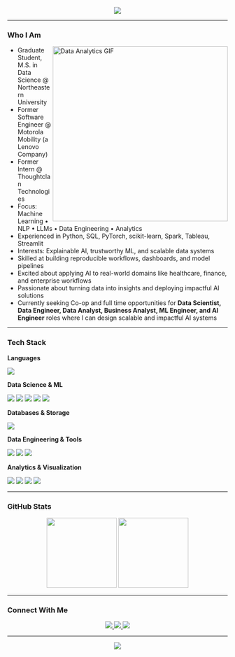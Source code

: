 <!-- Banner -->
<p align="center">
  <img src="https://capsule-render.vercel.app/api?type=waving&color=0:4facfe,100:00f2fe&height=200&section=header&text=Hi+I'm+Anagha+Raveendra+👋&fontSize=40" />
</p>

---

### Who I Am  

<img align="right" src="https://media.giphy.com/media/ZVik7pBtu9dNS/giphy.gif" width="400" alt="Data Analytics GIF"/>

- Graduate Student, M.S. in Data Science @ Northeastern University  
- Former Software Engineer @ Motorola Mobility (a Lenovo Company)  
- Former Intern @ Thoughtclan Technologies  
- Focus: Machine Learning • NLP • LLMs • Data Engineering • Analytics  
- Experienced in Python, SQL, PyTorch, scikit-learn, Spark, Tableau, Streamlit  
- Interests: Explainable AI, trustworthy ML, and scalable data systems  
- Skilled at building reproducible workflows, dashboards, and model pipelines  
- Excited about applying AI to real-world domains like healthcare, finance, and enterprise workflows  
- Passionate about turning data into insights and deploying impactful AI solutions
- Currently seeking Co-op and full time opportunities for **Data Scientist, Data Engineer, Data Analyst, Business Analyst, ML Engineer, and AI Engineer** roles where I can design scalable and impactful AI systems  

---

### Tech Stack  

**Languages**  
<p>
  <img src="https://skillicons.dev/icons?i=python,java,r,kotlin" />
</p>

**Data Science & ML**  
<p>
  <img src="https://skillicons.dev/icons?i=pytorch" />
  <img src="https://img.shields.io/badge/Pandas-150458?style=for-the-badge&logo=pandas&logoColor=white" />
  <img src="https://img.shields.io/badge/NumPy-013243?style=for-the-badge&logo=numpy&logoColor=white" />
  <img src="https://img.shields.io/badge/scikit--learn-F7931E?style=for-the-badge&logo=scikitlearn&logoColor=white" />
  <img src="https://img.shields.io/badge/XGBoost-FF6600?style=for-the-badge&logo=xgboost&logoColor=white" />
</p>

**Databases & Storage**  
<p>
  <img src="https://skillicons.dev/icons?i=mysql,mongodb" />
</p>

**Data Engineering & Tools**  
<p>
  <img src="https://skillicons.dev/icons?i=git,github,vscode" />
  <img src="https://img.shields.io/badge/Jupyter-F37626?style=for-the-badge&logo=jupyter&logoColor=white" />
  <img src="https://img.shields.io/badge/Apache%20Spark-E25A1C?style=for-the-badge&logo=apachespark&logoColor=white" />
</p>

**Analytics & Visualization**  
<p>
  <img src="https://img.shields.io/badge/Matplotlib-11557c?style=for-the-badge&logo=plotly&logoColor=white" />
  <img src="https://img.shields.io/badge/Seaborn-008080?style=for-the-badge&logoColor=white" />
  <img src="https://img.shields.io/badge/Tableau-E97627?style=for-the-badge&logo=tableau" />
  <img src="https://img.shields.io/badge/Streamlit-FF4B4B?style=for-the-badge&logo=streamlit&logoColor=white" />
</p>

---

### GitHub Stats  

<p align="center">
  <img src="https://github-readme-stats.vercel.app/api?username=Anaghar27&show_icons=true&theme=transparent" height="160"/>
  <img src="https://github-readme-streak-stats.herokuapp.com/?user=Anaghar27&theme=transparent" height="160"/>
</p>

---

### Connect With Me  
<p align="center">
  <a href="https://www.linkedin.com/in/anagha-raveendra-077b851b8/">
    <img src="https://img.shields.io/badge/LinkedIn-0A66C2?style=for-the-badge&logo=linkedin&logoColor=white" />
  </a>
  <a href="mailto:raveendra.a@northeastern.edu">
    <img src="https://img.shields.io/badge/Email-D14836?style=for-the-badge&logo=gmail&logoColor=white" />
  </a>
  <a href="https://github.com/Anaghar27">
    <img src="https://img.shields.io/badge/GitHub-181717?style=for-the-badge&logo=github&logoColor=white" />
  </a>
</p>

---

<p align="center">
  <img src="https://capsule-render.vercel.app/api?type=waving&color=0:4facfe,100:00f2fe&height=120&section=footer" />
</p>
